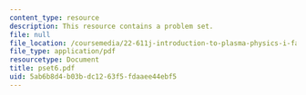 ```yaml
---
content_type: resource
description: This resource contains a problem set.
file: null
file_location: /coursemedia/22-611j-introduction-to-plasma-physics-i-fall-2006/5ab6b8d4b03bdc1263f5fdaaee44ebf5_pset6.pdf
file_type: application/pdf
resourcetype: Document
title: pset6.pdf
uid: 5ab6b8d4-b03b-dc12-63f5-fdaaee44ebf5
---
```

